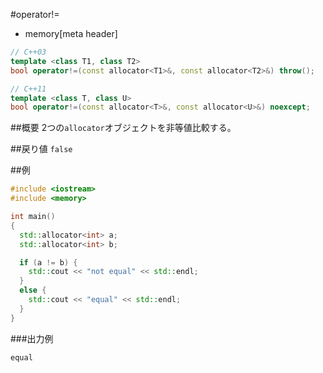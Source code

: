 #operator!=
* memory[meta header]

```cpp
// C++03
template <class T1, class T2>
bool operator!=(const allocator<T1>&, const allocator<T2>&) throw();

// C++11
template <class T, class U>
bool operator!=(const allocator<T>&, const allocator<U>&) noexcept;
```

##概要
2つの`allocator`オブジェクトを非等値比較する。


##戻り値
`false`


##例
```cpp
#include <iostream>
#include <memory>

int main()
{
  std::allocator<int> a;
  std::allocator<int> b;

  if (a != b) {
    std::cout << "not equal" << std::endl;
  }
  else {
    std::cout << "equal" << std::endl;
  }
}
```

###出力例
```
equal
```


